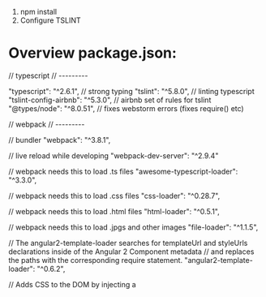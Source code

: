 1. npm install
2. Configure TSLINT

# Overview package.json:
// typescript
// ---------

"typescript": "^2.6.1", // strong typing
"tslint": "^5.8.0", // linting typescript
"tslint-config-airbnb": "^5.3.0", // airbnb set of rules for tslint
"@types/node": "^8.0.51", // fixes webstorm errors (fixes require() etc)

// webpack
// ---------

// bundler
"webpack": "^3.8.1", 

// live reload while developing
"webpack-dev-server": "^2.9.4" 

// webpack needs this to load .ts files
"awesome-typescript-loader": "^3.3.0", 

// webpack needs this to load .css files
"css-loader": "^0.28.7", 

// webpack needs this to load .html files
"html-loader": "^0.5.1", 

// webpack needs this to load .jpgs and other images
"file-loader": "^1.1.5",

// The angular2-template-loader searches for templateUrl and styleUrls declarations inside of the Angular 2 Component metadata 
// and replaces the paths with the corresponding require statement. 
"angular2-template-loader": "^0.6.2", 

// Adds CSS to the DOM by injecting a <style> tag
"style-loader": "^0.19.0",

// A loader for webpack that lets you import files as a string.
"raw-loader": "^0.5.1",

// This is a webpack plugin that simplifies creation of HTML files to serve your webpack bundles.
// This is especially useful for webpack bundles that include a hash in the filename which changes every compilation. 

// Extract text from a bundle, or bundles, into a separate file. (Inline css -> style.css)
"extract-text-webpack-plugin": "^3.0.2",

// Allows to merge common webpack config with dev / production or test config
"webpack-merge": "^4.1.1"

# Important files
tsconfig.json // typescript compiler options (example: target js version -> ES5)